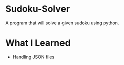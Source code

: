 # Sudoku-Solver
A program that will solve a given sudoku using python.

# What I Learned
* Handling JSON files
